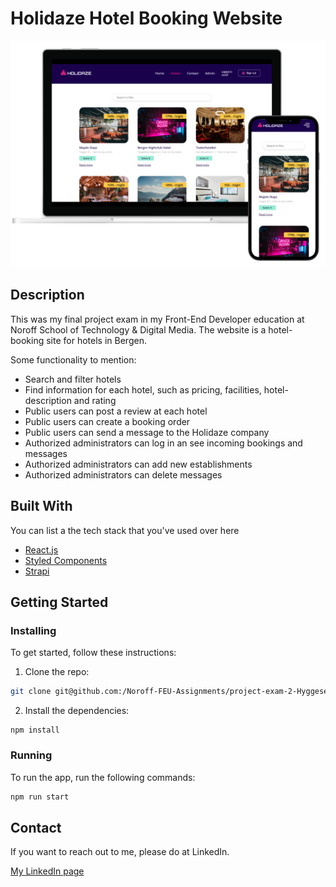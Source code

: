 # Holidaze Hotel Booking Website

![image](https://github.com/Noroff-FEU-Assignments/project-exam-2-Hyggesen/blob/main/src/assets/common/holidaze_devices.png)

## Description

This was my final project exam in my Front-End Developer education at Noroff School of Technology & Digital Media. The website is a hotel-booking site for hotels in Bergen.

Some functionality to mention:

- Search and filter hotels
- Find information for each hotel, such as pricing, facilities, hotel-description and rating
- Public users can post a review at each hotel
- Public users can create a booking order
- Public users can send a message to the Holidaze company
- Authorized administrators can log in an see incoming bookings and messages
- Authorized administrators can add new establishments
- Authorized administrators can delete messages

## Built With

You can list a the tech stack that you've used over here

- [React.js](https://reactjs.org/)
- [Styled Components](https://styled-components.com/docs)
- [Strapi](https://docs.strapi.io/developer-docs/latest/getting-started/introduction.html)

## Getting Started

### Installing

To get started, follow these instructions:

1. Clone the repo:

```bash
git clone git@github.com:/Noroff-FEU-Assignments/project-exam-2-Hyggesen.git
```

2. Install the dependencies:

```
npm install
```

### Running

To run the app, run the following commands:

```bash
npm run start
```

## Contact

If you want to reach out to me, please do at LinkedIn.

[My LinkedIn page](https://www.linkedin.com/in/benjaminbruaroy/)
